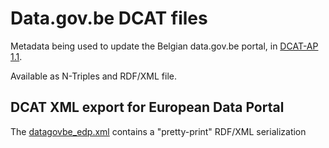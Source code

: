 # Data.gov.be DCAT files 

Metadata being used to update the Belgian data.gov.be portal, in [DCAT-AP 1.1](https://joinup.ec.europa.eu/asset/dcat_application_profile/description).

Available as N-Triples and RDF/XML file.

## DCAT XML export for European Data Portal

The [datagovbe_edp.xml](all/datagovbe_edp.xml) contains a "pretty-print" RDF/XML serialization
